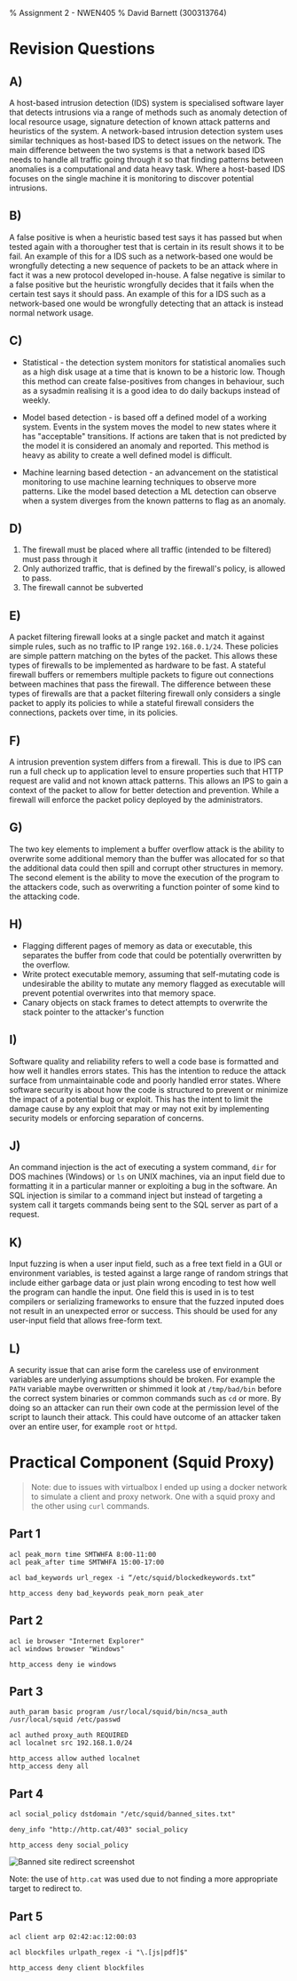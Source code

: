 % Assignment 2 - NWEN405
% David Barnett (300313764)

# Revision Questions

## A)

A host-based intrusion detection (IDS) system is specialised software layer that detects
intrusions via a range of methods such as anomaly detection of local resource usage,
signature detection of known attack patterns and heuristics of the system.
A network-based intrusion detection system uses similar techniques as host-based IDS to
detect issues on the network. 
The main difference between the two systems is that a network based IDS needs
to handle all traffic going through it so that finding patterns between anomalies 
is a computational and data heavy task. Where a host-based IDS focuses on the single machine
it is monitoring to discover potential intrusions.

<!-- >>>> FIX ME <<<< -->

## B)

A false positive is when a heuristic based test says it has passed but when
tested again with a thorougher test that is certain in its result shows it to be
fail.
An example of this for a IDS such as a network-based one would be wrongfully detecting
a new sequence of packets to be an attack where in fact it was a new protocol developed
in-house.
A false negative  is similar to a false positive but the heuristic wrongfully
decides that it fails when the certain test says it should pass.
An example of this for a IDS such as a network-based one would be wrongfully detecting
that an attack is instead normal network usage.

## C)

 * Statistical - the detection system monitors for statistical anomalies such
  as a high disk usage at a time that is known to be a historic low.
  Though this method can create false-positives from changes in behaviour, such
  as a sysadmin realising it is a good idea to do daily backups instead of weekly.

 * Model based detection - is based off a defined model of a working system.
 Events in the system moves the model to new states where it has "acceptable" transitions.
 If actions are taken that is not predicted by the model it is considered an
 anomaly and reported. This method is heavy as ability to create a well defined model
 is difficult.

 * Machine learning based detection - an advancement on the statistical monitoring
  to use machine learning techniques to observe more patterns. 
  Like the model based detection a ML detection can observe when a system diverges from
  the known patterns to flag as an anomaly.

## D)

 1. The firewall must be placed where all traffic (intended to be filtered) must pass through it
 2. Only authorized traffic, that is defined by the firewall's policy, is allowed to pass.
 3. The firewall cannot be subverted

## E)

A packet filtering firewall looks at a single packet and match it against simple rules,
such as no traffic to IP range `192.168.0.1/24`.
These policies are simple pattern matching on the bytes of the packet.
This allows these types of firewalls to be implemented as hardware to be fast. 
A stateful firewall buffers or remembers multiple packets to figure out connections
between machines that pass the firewall.
The difference between these types of firewalls are that a packet filtering firewall
only considers a single packet to apply its policies to while a stateful firewall
considers the connections, packets over time, in its policies.

## F)

A intrusion  prevention system differs from a firewall.
This is due to IPS can run a full check up to application level to 
ensure properties such that HTTP request are valid and not known attack
patterns. This allows an IPS to gain a context of the packet to allow for
better detection and prevention.
While a firewall will enforce the packet policy deployed by the
administrators.

## G)

The two key elements to implement a buffer overflow attack is the ability
to overwrite some additional memory than the buffer was allocated for so that
the additional data could then spill and corrupt other structures in memory.
The second element is the ability to move the execution of the program to the
attackers code, such as overwriting a function pointer of some kind to the 
attacking code.

## H)

 * Flagging different pages of memory as data or executable, this separates the buffer from code that could be potentially overwritten by the overflow.
 * Write protect executable memory, assuming that self-mutating code is undesirable
   the ability to mutate any memory flagged as executable will prevent potential
   overwrites into that memory space.
 * Canary objects on stack frames to detect attempts to overwrite the stack pointer to
   the attacker's function

## I)

Software quality and reliability refers to well a code base is formatted and
how well it handles errors states.
This has the intention to reduce the attack surface from unmaintainable code
and poorly handled error states.
Where software security is about how the code is structured to prevent or
minimize the impact of a potential bug or exploit.
This has the intent to limit the damage cause by any exploit that may or may not exit
by implementing security models or enforcing separation of concerns.

## J)

An command injection is the act of executing a system command, `dir` for DOS
machines (Windows) or `ls` on UNIX machines, via an input field due to formatting
it in a particular manner or exploiting a bug in the software.
An SQL injection is similar to a command inject but instead of targeting a
system call it targets commands being sent to the SQL server as part of a
request.

## K)

Input fuzzing is when a user input field, such as a free text field in a GUI or environment variables, is 
tested against a large range of random strings that include either garbage data or
just plain wrong encoding to test how well the program can handle the input.
One field this is used in is to test compilers or serializing frameworks to ensure
that the fuzzed inputed does not result in an unexpected error or success.
This should be used for any user-input field that allows free-form text.

## L)

A security issue that can arise form the careless use of environment variables
are underlying assumptions should be broken.
For example the `PATH` variable maybe overwritten or shimmed it look at
`/tmp/bad/bin` before the correct system binaries or common commands such as
`cd` or more.
By doing so an attacker can run their own code at the permission level of the script
to launch their attack.
This could have outcome of an attacker taken over an entire user, for example `root`
or `httpd`.

# Practical Component (Squid Proxy)

> Note: due to issues with virtualbox I ended up using a docker network to simulate a
client and proxy network. One with a squid proxy and the other using `curl` commands.

## Part 1

```
acl peak_morn time SMTWHFA 8:00-11:00
acl peak_after time SMTWHFA 15:00-17:00

acl bad_keywords url_regex -i “/etc/squid/blockedkeywords.txt”

http_access deny bad_keywords peak_morn peak_ater
```

## Part 2

```
acl ie browser "Internet Explorer"
acl windows browser "Windows"

http_access deny ie windows
```

## Part 3

```
auth_param basic program /usr/local/squid/bin/ncsa_auth /usr/local/squid /etc/passwd

acl authed proxy_auth REQUIRED
acl localnet src 192.168.1.0/24

http_access allow authed localnet
http_access deny all
```

## Part 4

```
acl social_policy dstdomain "/etc/squid/banned_sites.txt"

deny_info "http://http.cat/403" social_policy

http_access deny social_policy
```

![Banned site redirect screenshot](./screent_shot.png)

Note: the use of `http.cat` was used due to not finding a more appropriate target to
redirect to.

## Part 5

```
acl client arp 02:42:ac:12:00:03

acl blockfiles urlpath_regex -i "\.[js|pdf]$"

http_access deny client blockfiles
```
